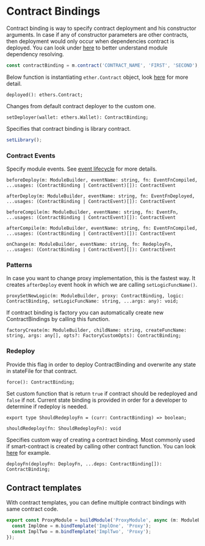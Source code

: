 # Contract Bindings

Contract binding is way to specify contract deployment and his constructor arguments. In case if any of constructor
parameters are other contracts, then deployment would only occur when dependencies contract is deployed. You can look
under [here](../module_deps_resolver/module_deps_resolver.md) to better understand module dependency resolving.

```typescript
const contractBinding = m.contract('CONTRACT_NAME', 'FIRST', 'SECOND');
```

Below function is instantiating `ether.Contract` object, look [here](./contract_instance.md) for more detail.

```
deployed(): ethers.Contract;
```

Changes from default contract deployer to the custom one.

```
setDeployer(wallet: ethers.Wallet): ContractBinding;
```

Specifies that contract binding is library contract.

```typescript
setLibrary();
```

### Contract Events

Specify module events. See [event lifecycle](./events.md) for more details.

```  
beforeDeploy(m: ModuleBuilder, eventName: string, fn: EventFnCompiled, ...usages: (ContractBinding | ContractEvent)[]): ContractEvent

afterDeploy(m: ModuleBuilder, eventName: string, fn: EventFnDeployed, ...usages: (ContractBinding | ContractEvent)[]): ContractEvent

beforeCompile(m: ModuleBuilder, eventName: string, fn: EventFn, ...usages: (ContractBinding | ContractEvent)[]): ContractEvent

afterCompile(m: ModuleBuilder, eventName: string, fn: EventFnCompiled, ...usages: (ContractBinding | ContractEvent)[]): ContractEvent

onChange(m: ModuleBuilder, eventName: string, fn: RedeployFn, ...usages: (ContractBinding | ContractEvent)[]): ContractEvent
```

### Patterns

In case you want to change proxy implementation, this is the fastest way. It creates `afterDeploy` event hook in which
we are calling `setLogicFuncName()`.

```
proxySetNewLogic(m: ModuleBuilder, proxy: ContractBinding, logic: ContractBinding, setLogicFuncName: string, ...args: any): void;
```

If contract binding is factory you can automatically create new ContractBindings by calling this function.

```
factoryCreate(m: ModuleBuilder, childName: string, createFuncName: string, args: any[], opts?: FactoryCustomOpts): ContractBinding;
```

### Redeploy

Provide this flag in order to deploy ContractBinding and overwrite any state in stateFile for that contract.

```
force(): ContractBinding;
```

Set custom function that is return `true` if contract should be redeployed and `false` if not. Current state binding is
provided in order for a developer to determine if redeploy is needed.

```
export type ShouldRedeployFn = (curr: ContractBinding) => boolean;

shouldRedeploy(fn: ShouldRedeployFn): void
```

Specifies custom way of creating a contract binding. Most commonly used if smart-contract is created by calling other
contract function. You can look [here](../../../example/patterns/deployment/factory.module.ts) for example.

```
deployFn(deployFn: DeployFn, ...deps: ContractBinding[]): ContractBinding;
```

## Contract templates

With contract templates, you can define multiple contract bindings with same contract code.

```typescript
export const ProxyModule = buildModule('ProxyModule', async (m: ModuleBuilder) => {
  const ImplOne = m.bindTemplate('ImplOne', 'Proxy');
  const ImplTwo = m.bindTemplate('ImplTwo', 'Proxy');
});
```
